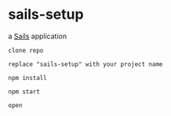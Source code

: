# sails-setup

a [Sails](http://sailsjs.org) application

```
clone repo

replace "sails-setup" with your project name

npm install

npm start

open

```
